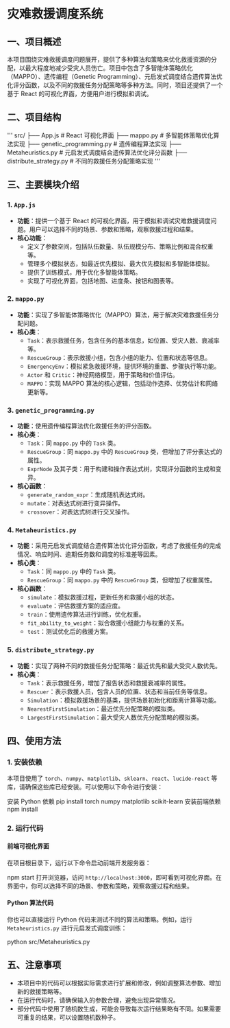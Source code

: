 # 灾难救援调度系统

## 一、项目概述
本项目围绕灾难救援调度问题展开，提供了多种算法和策略来优化救援资源的分配，以最大程度地减少受灾人员伤亡。项目中包含了多智能体策略优化（MAPPO）、遗传编程（Genetic Programming）、元启发式调度结合遗传算法优化评分函数，以及不同的救援任务分配策略等多种方法。同时，项目还提供了一个基于 React 的可视化界面，方便用户进行模拟和调试。

## 二、项目结构
'''
src/
├── App.js              # React 可视化界面
├── mappo.py            # 多智能体策略优化算法实现
├── genetic_programming.py  # 遗传编程算法实现
├── Metaheuristics.py   # 元启发式调度结合遗传算法优化评分函数
├── distribute_strategy.py  # 不同的救援任务分配策略实现
'''

## 三、主要模块介绍

### 1. `App.js`
- **功能**：提供一个基于 React 的可视化界面，用于模拟和调试灾难救援调度问题。用户可以选择不同的场景、参数和策略，观察救援过程和结果。
- **核心功能**：
  - 定义了参数空间，包括队伍数量、队伍规模分布、策略比例和混合权重等。
  - 管理多个模拟状态，如最近优先模拟、最大优先模拟和多智能体模拟。
  - 提供了训练模式，用于优化多智能体策略。
  - 实现了可视化界面，包括地图、进度条、按钮和图表等。

### 2. `mappo.py`
- **功能**：实现了多智能体策略优化（MAPPO）算法，用于解决灾难救援任务分配问题。
- **核心类**：
  - `Task`：表示救援任务，包含任务的基本信息，如位置、受灾人数、衰减率等。
  - `RescueGroup`：表示救援小组，包含小组的能力、位置和状态等信息。
  - `EmergencyEnv`：模拟紧急救援环境，提供环境的重置、步骤执行等功能。
  - `Actor` 和 `Critic`：神经网络模型，用于策略和价值评估。
  - `MAPPO`：实现 MAPPO 算法的核心逻辑，包括动作选择、优势估计和网络更新等。

### 3. `genetic_programming.py`
- **功能**：使用遗传编程算法优化救援任务的评分函数。
- **核心类**：
  - `Task`：同 `mappo.py` 中的 `Task` 类。
  - `RescueGroup`：同 `mappo.py` 中的 `RescueGroup` 类，但增加了评分表达式的属性。
  - `ExprNode` 及其子类：用于构建和操作表达式树，实现评分函数的生成和变异。
- **核心函数**：
  - `generate_random_expr`：生成随机表达式树。
  - `mutate`：对表达式树进行变异操作。
  - `crossover`：对表达式树进行交叉操作。

### 4. `Metaheuristics.py`
- **功能**：采用元启发式调度结合遗传算法优化评分函数，考虑了救援任务的完成情况、响应时间、逾期任务数和调度的标准差等因素。
- **核心类**：
  - `Task`：同 `mappo.py` 中的 `Task` 类。
  - `RescueGroup`：同 `mappo.py` 中的 `RescueGroup` 类，但增加了权重属性。
- **核心函数**：
  - `simulate`：模拟救援过程，更新任务和救援小组的状态。
  - `evaluate`：评估救援方案的适应度。
  - `train`：使用遗传算法进行训练，优化权重。
  - `fit_ability_to_weight`：拟合救援小组能力与权重的关系。
  - `test`：测试优化后的救援方案。

### 5. `distribute_strategy.py`
- **功能**：实现了两种不同的救援任务分配策略：最近优先和最大受灾人数优先。
- **核心类**：
  - `Task`：表示救援任务，增加了报告状态和救援衰减率的属性。
  - `Rescuer`：表示救援人员，包含人员的位置、状态和当前任务等信息。
  - `Simulation`：模拟救援场景的基类，提供场景初始化和距离计算等功能。
  - `NearestFirstSimulation`：最近优先分配策略的模拟类。
  - `LargestFirstSimulation`：最大受灾人数优先分配策略的模拟类。

## 四、使用方法

### 1. 安装依赖
本项目使用了 `torch`、`numpy`、`matplotlib`、`sklearn`、`react`、`lucide-react` 等库，请确保这些库已经安装。可以使用以下命令进行安装：

安装 Python 依赖
pip install torch numpy matplotlib scikit-learn
安装前端依赖
npm install

### 2. 运行代码

#### 前端可视化界面
在项目根目录下，运行以下命令启动前端开发服务器：

npm start
打开浏览器，访问 `http://localhost:3000`，即可看到可视化界面。在界面中，你可以选择不同的场景、参数和策略，观察救援过程和结果。

#### Python 算法代码
你也可以直接运行 Python 代码来测试不同的算法和策略。例如，运行 `Metaheuristics.py` 进行元启发式调度训练：

python src/Metaheuristics.py

## 五、注意事项
- 本项目中的代码可以根据实际需求进行扩展和修改，例如调整算法参数、增加新的救援策略等。
- 在运行代码时，请确保输入的参数合理，避免出现异常情况。
- 部分代码中使用了随机数生成，可能会导致每次运行结果略有不同。如果需要可重复的结果，可以设置随机数种子。